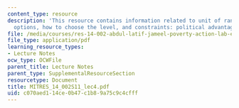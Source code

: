```yaml
---
content_type: resource
description: 'This resource contains information related to unit of randomization:
  options, how to choose the level, and constraints: political advantages.'
file: /media/courses/res-14-002-abdul-latif-jameel-poverty-action-lab-executive-training-evaluating-social-programs-2011-spring-2011/c070aed114ce0b47c1b89a75c9c4cfff_MITRES_14_002S11_lec4.pdf
file_type: application/pdf
learning_resource_types:
- Lecture Notes
ocw_type: OCWFile
parent_title: Lecture Notes
parent_type: SupplementalResourceSection
resourcetype: Document
title: MITRES_14_002S11_lec4.pdf
uid: c070aed1-14ce-0b47-c1b8-9a75c9c4cfff
---
```

